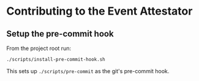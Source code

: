 # Contributing to the Event Attestator

## Setup the pre-commit hook

From the project root run:

```bash
./scripts/install-pre-commit-hook.sh
```

This sets up `./scripts/pre-commit` as the git's pre-commit hook.
